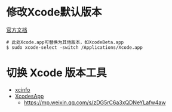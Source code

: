 # 修改Xcode默认版本

[官方文档](https://developer.apple.com/library/archive/technotes/tn2339/_index.html)

```shell
# 此处Xcode.app可替换为其他版本，如XcodeBeta.app
$ sudo xcode-select -switch /Applications/Xcode.app
```







# 切换 Xcode 版本工具

* [xcinfo](https://github.com/xcodereleases/xcinfo)
* [XcodesApp](https://github.com/RobotsAndPencils/XcodesApp)
    * https://mp.weixin.qq.com/s/zDG5rC6a3xQDNeYLafw4aw







